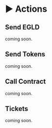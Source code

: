# ▶️ Actions

## Send EGLD

coming soon.

## Send Tokens

coming soon.

## Call Contract

coming soon.

## Tickets

coming soon.
